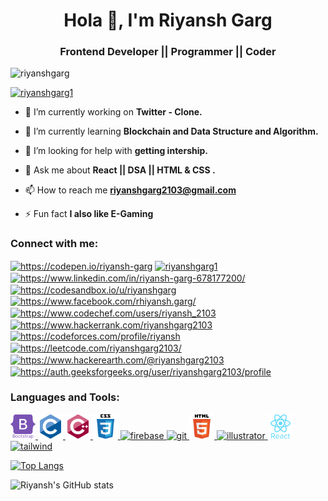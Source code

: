 <h1 align="center">Hola 👋, I'm Riyansh Garg</h1>
<h3 align="center">Frontend Developer || Programmer || Coder</h3>

<p align="left"> <img src="https://komarev.com/ghpvc/?username=riyanshgarg&label=Profile%20views&color=0e75b6&style=flat" alt="riyanshgarg" /> </p>

<p align="left"> <a href="https://twitter.com/riyanshgarg1" target="blank"><img src="https://img.shields.io/twitter/follow/riyanshgarg1?logo=twitter&style=for-the-badge" alt="riyanshgarg1" /></a> </p>

- 🔭 I’m currently working on **Twitter - Clone.**

- 🌱 I’m currently learning **Blockchain and Data Structure and Algorithm.**

- 🤝 I’m looking for help with **getting intership.**

- 💬 Ask me about **React || DSA || HTML & CSS .**

- 📫 How to reach me **riyanshgarg2103@gmail.com**

- ⚡ Fun fact **I also like E-Gaming**

<h3 align="left">Connect with me:</h3>
<p align="left">
<a href="https://codepen.io/https://codepen.io/riyansh-garg" target="blank"><img align="center" src="https://raw.githubusercontent.com/rahuldkjain/github-profile-readme-generator/master/src/images/icons/Social/codepen.svg" alt="https://codepen.io/riyansh-garg" height="30" width="40" /></a>
<a href="https://twitter.com/riyanshgarg1" target="blank"><img align="center" src="https://raw.githubusercontent.com/rahuldkjain/github-profile-readme-generator/master/src/images/icons/Social/twitter.svg" alt="riyanshgarg1" height="30" width="40" /></a>
<a href="https://linkedin.com/in/https://www.linkedin.com/in/riyansh-garg-678177200/" target="blank"><img align="center" src="https://raw.githubusercontent.com/rahuldkjain/github-profile-readme-generator/master/src/images/icons/Social/linked-in-alt.svg" alt="https://www.linkedin.com/in/riyansh-garg-678177200/" height="30" width="40" /></a>
<a href="https://codesandbox.com/https://codesandbox.io/u/riyanshgarg" target="blank"><img align="center" src="https://raw.githubusercontent.com/rahuldkjain/github-profile-readme-generator/master/src/images/icons/Social/codesandbox.svg" alt="https://codesandbox.io/u/riyanshgarg" height="30" width="40" /></a>
<a href="https://fb.com/https://www.facebook.com/rhiyansh.garg/" target="blank"><img align="center" src="https://raw.githubusercontent.com/rahuldkjain/github-profile-readme-generator/master/src/images/icons/Social/facebook.svg" alt="https://www.facebook.com/rhiyansh.garg/" height="30" width="40" /></a>
<a href="https://www.codechef.com/users/https://www.codechef.com/users/riyansh_2103" target="blank"><img align="center" src="https://cdn.jsdelivr.net/npm/simple-icons@3.1.0/icons/codechef.svg" alt="https://www.codechef.com/users/riyansh_2103" height="30" width="40" /></a>
<a href="https://www.hackerrank.com/https://www.hackerrank.com/riyanshgarg2103" target="blank"><img align="center" src="https://raw.githubusercontent.com/rahuldkjain/github-profile-readme-generator/master/src/images/icons/Social/hackerrank.svg" alt="https://www.hackerrank.com/riyanshgarg2103" height="30" width="40" /></a>
<a href="https://codeforces.com/profile/https://codeforces.com/profile/riyansh" target="blank"><img align="center" src="https://raw.githubusercontent.com/rahuldkjain/github-profile-readme-generator/master/src/images/icons/Social/codeforces.svg" alt="https://codeforces.com/profile/riyansh" height="30" width="40" /></a>
<a href="https://www.leetcode.com/https://leetcode.com/riyanshgarg2103/" target="blank"><img align="center" src="https://raw.githubusercontent.com/rahuldkjain/github-profile-readme-generator/master/src/images/icons/Social/leet-code.svg" alt="https://leetcode.com/riyanshgarg2103/" height="30" width="40" /></a>
<a href="https://www.hackerearth.com/https://www.hackerearth.com/@riyanshgarg2103" target="blank"><img align="center" src="https://raw.githubusercontent.com/rahuldkjain/github-profile-readme-generator/master/src/images/icons/Social/hackerearth.svg" alt="https://www.hackerearth.com/@riyanshgarg2103" height="30" width="40" /></a>
<a href="https://auth.geeksforgeeks.org/user/https://auth.geeksforgeeks.org/user/riyanshgarg2103/profile" target="blank"><img align="center" src="https://raw.githubusercontent.com/rahuldkjain/github-profile-readme-generator/master/src/images/icons/Social/geeks-for-geeks.svg" alt="https://auth.geeksforgeeks.org/user/riyanshgarg2103/profile" height="30" width="40" /></a>
</p>

<h3 align="left">Languages and Tools:</h3>
<p align="left"> <a href="https://getbootstrap.com" target="_blank" rel="noreferrer"> <img src="https://raw.githubusercontent.com/devicons/devicon/master/icons/bootstrap/bootstrap-plain-wordmark.svg" alt="bootstrap" width="40" height="40"/> </a> <a href="https://www.cprogramming.com/" target="_blank" rel="noreferrer"> <img src="https://raw.githubusercontent.com/devicons/devicon/master/icons/c/c-original.svg" alt="c" width="40" height="40"/> </a> <a href="https://www.w3schools.com/cpp/" target="_blank" rel="noreferrer"> <img src="https://raw.githubusercontent.com/devicons/devicon/master/icons/cplusplus/cplusplus-original.svg" alt="cplusplus" width="40" height="40"/> </a> <a href="https://www.w3schools.com/css/" target="_blank" rel="noreferrer"> <img src="https://raw.githubusercontent.com/devicons/devicon/master/icons/css3/css3-original-wordmark.svg" alt="css3" width="40" height="40"/> </a> <a href="https://firebase.google.com/" target="_blank" rel="noreferrer"> <img src="https://www.vectorlogo.zone/logos/firebase/firebase-icon.svg" alt="firebase" width="40" height="40"/> </a> <a href="https://git-scm.com/" target="_blank" rel="noreferrer"> <img src="https://www.vectorlogo.zone/logos/git-scm/git-scm-icon.svg" alt="git" width="40" height="40"/> </a> <a href="https://www.w3.org/html/" target="_blank" rel="noreferrer"> <img src="https://raw.githubusercontent.com/devicons/devicon/master/icons/html5/html5-original-wordmark.svg" alt="html5" width="40" height="40"/> </a> <a href="https://www.adobe.com/in/products/illustrator.html" target="_blank" rel="noreferrer"> <img src="https://www.vectorlogo.zone/logos/adobe_illustrator/adobe_illustrator-icon.svg" alt="illustrator" width="40" height="40"/> </a> <a href="https://reactjs.org/" target="_blank" rel="noreferrer"> <img src="https://raw.githubusercontent.com/devicons/devicon/master/icons/react/react-original-wordmark.svg" alt="react" width="40" height="40"/> </a> <a href="https://tailwindcss.com/" target="_blank" rel="noreferrer"> <img src="https://www.vectorlogo.zone/logos/tailwindcss/tailwindcss-icon.svg" alt="tailwind" width="40" height="40"/> </a> </p>

[![Top Langs](https://github-readme-stats.vercel.app/api/top-langs/?username=RIYANSHGARG&theme=nightowl&layout=compact)](https://github.com/anuraghazra/github-readme-stats)

![Riyansh's GitHub stats](https://github-readme-stats.vercel.app/api?username=RIYANSHGARG&show_icons=true&theme=nightowl)

